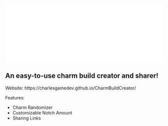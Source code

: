 ![CharmBuildCreator](img/logo.png)
<h2>An easy-to-use charm build creator and sharer!</h2>
Website: https://charlesgamedev.github.io/CharmBuildCreator/

Features:
- Charm Randomizer
- Customizable Notch Amount
- Sharing Links